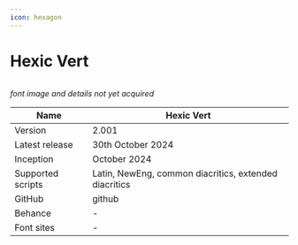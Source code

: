 ```yaml
---
icon: hexagon
---
```


# Hexic Vert

<div data-full-width="false"><figure><img src="../../.gitbook/assets/Hexic%20Vert%20Font%20Cover%20landscape.svg" alt=""><figcaption></figcaption></figure></div>

_font image and details not yet acquired_&#x20;

| Name              | Hexic Vert                                            |
| ----------------- | ----------------------------------------------------- |
| Version           | 2.001                                                 |
| Latest release    | 30th October 2024                                     |
| Inception         | October 2024                                          |
| Supported scripts | Latin, NewEng, common diacritics, extended diacritics |
| GitHub            | github                                                |
| Behance           | -                                                     |
| Font sites        | -                                                     |
